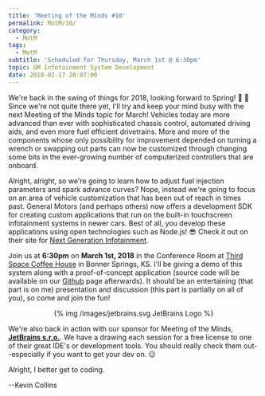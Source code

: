 ```yaml
---
title: 'Meeting of the Minds #10'
permalink: MotM/10/
category:
  - MotM
tags:
  - MotM
subtitle: 'Scheduled for Thursday, March 1st @ 6:30pm'
topic: GM Infotainment System Development
date: 2018-02-17 20:07:00
---
```


We're back in the swing of things for 2018, looking forward to Spring! 🌱 🌷  Since we're not quite there yet, I'll try and keep your mind busy with the next Meeting of the Minds topic for March!  Vehicles today are more advanced than ever with sophisticated chassis control, automated driving aids, and even more fuel efficient drivetrains.  More and more of the components whose only possibility for improvement depended on turning a wrench or swapping out parts can now be customized through changing some bits in the ever-growing number of computerized controllers that are onboard.

Alright, alright, so we're going to learn how to adjust fuel injection parameters and spark advance curves?  Nope, instead we're going to focus on an area of vehicle customization that has been out of reach in times past.  General Motors (and perhaps others) now offers a development SDK for creating custom applications that run on the built-in touchscreen infotainment systems in newer cars.  Best of all, you develop these applications using open technologies such as Node.js! 😎  Check it out on their site for [Next Generation Infotainment](https://developer.gm.com/ngi).

Join us at **6:30pm** on **March 1st, 2018** in the Conference Room at [Third Space Coffee House](http://thirdspacecoffeehouse.com) in Bonner Springs, KS.  I'll be giving a demo of this system along with a proof-of-concept application (source code will be available on our [Github](https://github.com/kctechgroup) page afterwards).  It should be an entertaining (that part is on me) presentation and discussion (this part is partially on all of you), so come and join the fun!

<center>
{% img /images/jetbrains.svg JetBrains Logo %}
</center>

We're also back in action with our sponsor for Meeting of the Minds, **[JetBrains s.r.o.](https://www.jetbrains.com)**.  We have a drawing each session for a free license to one of their great IDE's or development tools.  You should really check them out--especially if you want to get your dev on.  😉 

Alright, I better get to coding.

--Kevin Collins